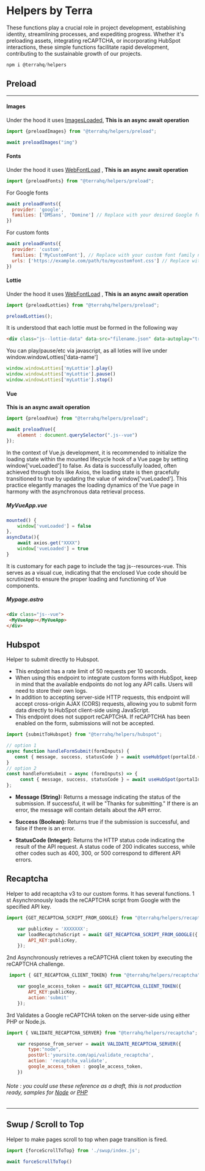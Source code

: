 # Helpers by Terra

These functions play a crucial role in project development, establishing identity, streamlining processes, and expediting progress. Whether it's preloading assets, integrating reCAPTCHA, or incorporating HubSpot interactions, these simple functions facilitate rapid development, contributing to the sustainable growth of our projects.

```javascript
npm i @terrahq/helpers
```

## Preload
---
#### Images
Under the hood it uses [ImagesLoaded](https://imagesloaded.desandro.com/), **This is an async await operation** 
```javascript
import {preloadImages} from "@terrahq/helpers/preload";
```
```javascript
await preloadImages("img")
```


#### Fonts

Under the hood it uses [WebFontLoad](https://www.npmjs.com/package/webfontloader) , **This is an async await operation** 
```javascript
import {preloadFonts} from "@terrahq/helpers/preload";
```
For Google fonts
```javascript
await preloadFonts({
  provider: 'google',
  families: ['DMSans', 'Domine'] // Replace with your desired Google font families
})
```
For custom fonts
```javascript
await preloadFonts({
  provider: 'custom',
  families: ['MyCustomFont'], // Replace with your custom font family names
  urls: ['https://example.com/path/to/mycustomfont.css'] // Replace with the URLs to your custom font CSS files
})
```


#### Lottie 
Under the hood it uses [WebFontLoad](https://www.npmjs.com/package/lottie-web) , **This is an async await operation** 
```javascript
import {preloadLotties} from "@terrahq/helpers/preload";
```
```javascript
preloadLotties();
```
It is understood that each lottie must be formed in the following way
```html
<div class="js--lottie-data" data-src="filename.json" data-autoplay="true" data-name="myLottie"></div>
```
You can play/pause/etc via javascript, as all loties will live under window.windowLotties['data-name']
```javascript
window.windowLotties['myLottie'].play()
window.windowLotties['myLottie'].pause()
window.windowLotties['myLottie'].stop()
```

#### Vue 
**This is an async await operation** 
```javascript
import {preloadVue} from "@terrahq/helpers/preload";
```
```javascript
await preloadVue({
    element : document.querySelector(".js--vue")
});
```
In the context of Vue.js development, it is recommended to initialize the loading state within the mounted lifecycle hook of a Vue page by setting window['vueLoaded'] to false. As data is successfully loaded, often achieved through tools like Axios, the loading state is then gracefully transitioned to true by updating the value of window['vueLoaded']. This practice elegantly manages the loading dynamics of the Vue page in harmony with the asynchronous data retrieval process.
##### MyVueApp.vue 
```javascript
mounted() {
    window['vueLoaded'] = false
},
asyncData(){
    await axios.get("XXXX")
    window['vueLoaded'] = true
}
```

It is customary for each page to include the tag js--resources-vue. This serves as a visual cue, indicating that the enclosed Vue code should be scrutinized to ensure the proper loading and functioning of Vue components.
##### Mypage.astro 
```html
<div class="js--vue">
 <MyVueApp></MyVueApp>
</div>
```



## Hubspot
Helper to submit directly to Hubspot.

- This endpoint has a rate limit of 50 requests per 10 seconds.
- When using this endpoint to integrate custom forms with HubSpot, keep in mind that the available endpoints do not log any API calls. Users will need to store their own logs. 
- In addition to accepting server-side HTTP requests, this endpoint will accept cross-origin AJAX (CORS) requests, allowing you to submit form data directly to HubSpot client-side using JavaScript.
- This endpoint does not support reCAPTCHA. If reCAPTCHA has been enabled on the form, submissions will not be accepted. 
```javascript
import {submitToHubspot} from "@terrahq/helpers/hubspot";
```
```javascript
// option 1
async function handleFormSubmit(formInputs) {
   const { message, success, statusCode } = await useHubSpot(portalId.value, formId.value, formInputs.concat(stepsResults.value));
}
// option 2
const handleFormSubmit = async (formInputs) => {
     const { message, success, statusCode } = await useHubSpot(portalId.value, formId.value, formInputs.concat(stepsResults.value));
};
```
- **Message (String):** Returns a message indicating the status of the submission. If successful, it will be "Thanks for submitting." If there is an error, the message will contain details about the API error.

- **Success (Boolean):** Returns true if the submission is successful, and false if there is an error.

- **StatusCode (Integer):** Returns the HTTP status code indicating the result of the API request. A status code of 200 indicates success, while other codes such as 400, 300, or 500 correspond to different API errors.

## Recaptcha
Helper to add recaptcha v3 to our custom forms. It has several functions.
1 st Asynchronously loads the reCAPTCHA script from Google with the specified API key.
```javascript
import {GET_RECAPTCHA_SCRIPT_FROM_GOOGLE} from "@terrahq/helpers/recaptcha";
```
```javascript
    var publicKey = 'XXXXXXX';
    var loadRecaptchaScript = await GET_RECAPTCHA_SCRIPT_FROM_GOOGLE({
        API_KEY:publicKey,
    });
```
2nd Asynchronously retrieves a reCAPTCHA client token by executing the reCAPTCHA challenge.
```javascript
 import { GET_RECAPTCHA_CLIENT_TOKEN} from "@terrahq/helpers/recaptcha";
```
```javascript
    var google_access_token = await GET_RECAPTCHA_CLIENT_TOKEN({
        API_KEY:publicKey,
        action:'submit'
    });
```
3rd Validates a Google reCAPTCHA token on the server-side using either PHP or Node.js.
 ```javascript
 import { VALIDATE_RECAPTCHA_SERVER} from "@terrahq/helpers/recaptcha";
```
```javascript
    var response_from_server = await VALIDATE_RECAPTCHA_SERVER({
        type:"node",
        postUrl:'yoursite.com/api/validate_recaptcha',
        action: 'recaptcha_validate',
        google_access_token : google_access_token,
    })
```
###### Note : you could use these reference as a draft, this is not production ready, samples for  [Node](https://gist.github.com/andresclua/02c8cc73c3a4f7ac1f78468b9e1c6b93) or [PHP](https://gist.github.com/andresclua/66b320e64857e0a3349411fbbefad4b4)
---
## Swup / Scroll to Top
Helper to make pages scroll to top when page transition is fired.
```javascript
import {forceScrollToTop} from './swup/index.js';
```
```javascript
await forceScrollToTop()
```